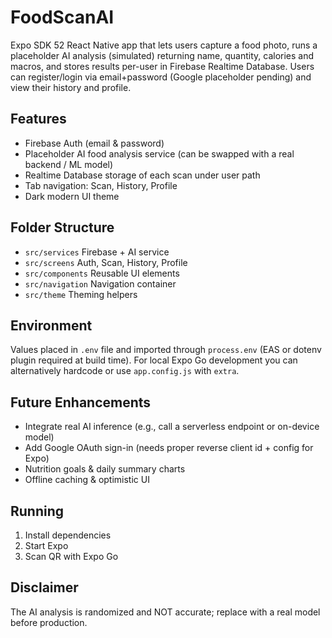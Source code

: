 # FoodScanAI

Expo SDK 52 React Native app that lets users capture a food photo, runs a placeholder AI analysis (simulated) returning name, quantity, calories and macros, and stores results per-user in Firebase Realtime Database. Users can register/login via email+password (Google placeholder pending) and view their history and profile.

## Features
- Firebase Auth (email & password)
- Placeholder AI food analysis service (can be swapped with a real backend / ML model)
- Realtime Database storage of each scan under user path
- Tab navigation: Scan, History, Profile
- Dark modern UI theme

## Folder Structure
- `src/services` Firebase + AI service
- `src/screens` Auth, Scan, History, Profile
- `src/components` Reusable UI elements
- `src/navigation` Navigation container
- `src/theme` Theming helpers

## Environment
Values placed in `.env` file and imported through `process.env` (EAS or dotenv plugin required at build time). For local Expo Go development you can alternatively hardcode or use `app.config.js` with `extra`.

## Future Enhancements
- Integrate real AI inference (e.g., call a serverless endpoint or on-device model)
- Add Google OAuth sign-in (needs proper reverse client id + config for Expo)
- Nutrition goals & daily summary charts
- Offline caching & optimistic UI

## Running
1. Install dependencies
2. Start Expo
3. Scan QR with Expo Go

## Disclaimer
The AI analysis is randomized and NOT accurate; replace with a real model before production.
